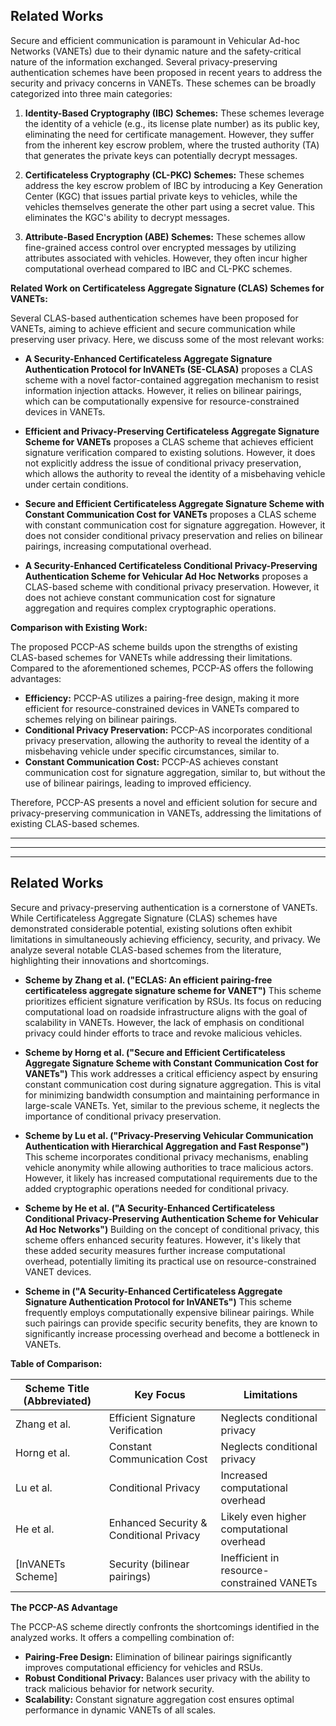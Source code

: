 ## Related Works

Secure and efficient communication is paramount in Vehicular Ad-hoc Networks (VANETs) due to their dynamic nature and the safety-critical nature of the information exchanged. Several privacy-preserving authentication schemes have been proposed in recent years to address the security and privacy concerns in VANETs. These schemes can be broadly categorized into three main categories:

1. **Identity-Based Cryptography (IBC) Schemes:** These schemes leverage the identity of a vehicle (e.g., its license plate number) as its public key, eliminating the need for certificate management. However, they suffer from the inherent key escrow problem, where the trusted authority (TA) that generates the private keys can potentially decrypt messages.

2. **Certificateless Cryptography (CL-PKC) Schemes:** These schemes address the key escrow problem of IBC by introducing a Key Generation Center (KGC) that issues partial private keys to vehicles, while the vehicles themselves generate the other part using a secret value. This eliminates the KGC's ability to decrypt messages.

3. **Attribute-Based Encryption (ABE) Schemes:** These schemes allow fine-grained access control over encrypted messages by utilizing attributes associated with vehicles. However, they often incur higher computational overhead compared to IBC and CL-PKC schemes.

**Related Work on Certificateless Aggregate Signature (CLAS) Schemes for VANETs:**

Several CLAS-based authentication schemes have been proposed for VANETs, aiming to achieve efficient and secure communication while preserving user privacy. Here, we discuss some of the most relevant works:

* **A Security-Enhanced Certificateless Aggregate Signature Authentication Protocol for InVANETs (SE-CLASA)** proposes a CLAS scheme with a novel factor-contained aggregation mechanism to resist information injection attacks. However, it relies on bilinear pairings, which can be computationally expensive for resource-constrained devices in VANETs.

* **Efficient and Privacy-Preserving Certificateless Aggregate Signature Scheme for VANETs** proposes a CLAS scheme that achieves efficient signature verification compared to existing solutions. However, it does not explicitly address the issue of conditional privacy preservation, which allows the authority to reveal the identity of a misbehaving vehicle under certain conditions.

* **Secure and Efficient Certificateless Aggregate Signature Scheme with Constant Communication Cost for VANETs** proposes a CLAS scheme with constant communication cost for signature aggregation. However, it does not consider conditional privacy preservation and relies on bilinear pairings, increasing computational overhead.

* **A Security-Enhanced Certificateless Conditional Privacy-Preserving Authentication Scheme for Vehicular Ad Hoc Networks** proposes a CLAS-based scheme with conditional privacy preservation. However, it does not achieve constant communication cost for signature aggregation and requires complex cryptographic operations.

**Comparison with Existing Work:**

The proposed PCCP-AS scheme builds upon the strengths of existing CLAS-based schemes for VANETs while addressing their limitations. Compared to the aforementioned schemes, PCCP-AS offers the following advantages:

* **Efficiency:** PCCP-AS utilizes a pairing-free design, making it more efficient for resource-constrained devices in VANETs compared to schemes relying on bilinear pairings.
* **Conditional Privacy Preservation:** PCCP-AS incorporates conditional privacy preservation, allowing the authority to reveal the identity of a misbehaving vehicle under specific circumstances, similar to.
* **Constant Communication Cost:** PCCP-AS achieves constant communication cost for signature aggregation, similar to, but without the use of bilinear pairings, leading to improved efficiency.

Therefore, PCCP-AS presents a novel and efficient solution for secure and privacy-preserving communication in VANETs, addressing the limitations of existing CLAS-based schemes.


---
---
---


## Related Works

Secure and privacy-preserving authentication is a cornerstone of VANETs. While Certificateless Aggregate Signature (CLAS) schemes have demonstrated considerable potential, existing solutions often exhibit limitations in simultaneously achieving efficiency, security, and privacy. We analyze several notable CLAS-based schemes from the literature, highlighting their innovations and shortcomings.

* **Scheme by Zhang et al.  ("ECLAS: An efficient pairing-free certificateless aggregate signature scheme for VANET")** This scheme prioritizes efficient signature verification by RSUs. Its focus on reducing computational load on roadside infrastructure aligns with the goal of scalability in VANETs. However, the lack of emphasis on conditional privacy could hinder efforts to trace and revoke malicious vehicles.

* **Scheme by Horng et al. ("Secure and Efficient Certificateless Aggregate Signature Scheme with Constant Communication Cost for VANETs")** This work addresses a critical efficiency aspect by ensuring constant communication cost during signature aggregation. This is vital for minimizing bandwidth consumption and maintaining performance in large-scale VANETs. Yet, similar to the previous scheme, it neglects the importance of conditional privacy preservation.  

* **Scheme by Lu et al. ("Privacy-Preserving Vehicular Communication Authentication with Hierarchical Aggregation and Fast Response")** This scheme incorporates conditional privacy mechanisms, enabling vehicle anonymity while allowing authorities to trace malicious actors. However, it  likely has increased computational requirements due to the added cryptographic operations needed for conditional privacy.

* **Scheme by He et al. ("A Security-Enhanced Certificateless Conditional Privacy-Preserving Authentication Scheme for Vehicular Ad Hoc Networks")** Building on the concept of conditional privacy, this scheme offers enhanced security features. However, it's likely that these added security measures further increase computational overhead, potentially limiting its practical use on resource-constrained VANET devices. 

* **Scheme in  ("A Security-Enhanced Certificateless Aggregate Signature Authentication Protocol for InVANETs")** This scheme frequently employs computationally expensive bilinear pairings.  While such pairings can provide specific security benefits, they are known to significantly increase processing overhead and become a bottleneck in VANETs.

**Table of Comparison:**

| Scheme Title (Abbreviated) | Key Focus  |  Limitations |
|---|---|---|
| Zhang et al.  | Efficient Signature Verification | Neglects conditional privacy |
| Horng et al. | Constant Communication Cost | Neglects conditional privacy|
| Lu et al. | Conditional Privacy | Increased computational overhead |
| He et al. | Enhanced Security & Conditional Privacy | Likely even higher computational overhead |
| [InVANETs Scheme]  | Security (bilinear pairings) | Inefficient in resource-constrained VANETs |

**The PCCP-AS Advantage**

The PCCP-AS scheme directly confronts the shortcomings identified in the analyzed works. It offers a compelling combination of:

* **Pairing-Free Design:** Elimination of bilinear pairings significantly improves computational efficiency for vehicles and RSUs.
* **Robust Conditional Privacy:** Balances user privacy with the ability to track malicious behavior for network security.
* **Scalability:** Constant signature aggregation cost ensures optimal performance in dynamic VANETs of all scales.


